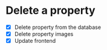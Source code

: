 # Delete a property

- [x] Delete property from the database
- [x] Delete property images
- [x] Update frontend
<!-- Just hid the row of the property on admin hehe -->
